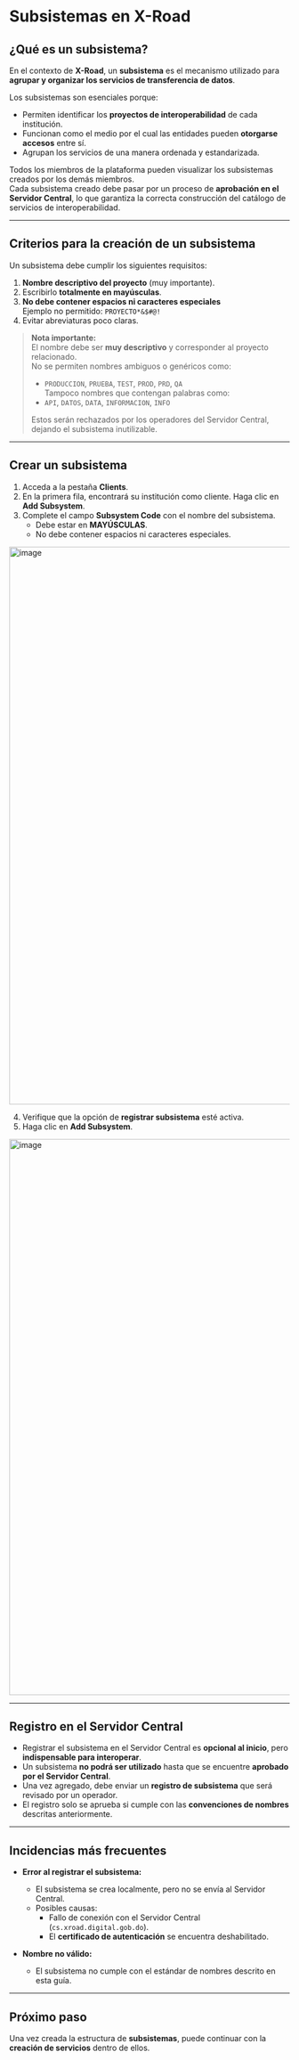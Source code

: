 # Subsistemas en X-Road

## ¿Qué es un subsistema?

En el contexto de **X-Road**, un **subsistema** es el mecanismo utilizado para **agrupar y organizar los servicios de transferencia de datos**.  

Los subsistemas son esenciales porque:  
- Permiten identificar los **proyectos de interoperabilidad** de cada institución.  
- Funcionan como el medio por el cual las entidades pueden **otorgarse accesos** entre sí.  
- Agrupan los servicios de una manera ordenada y estandarizada.  

Todos los miembros de la plataforma pueden visualizar los subsistemas creados por los demás miembros.  
Cada subsistema creado debe pasar por un proceso de **aprobación en el Servidor Central**, lo que garantiza la correcta construcción del catálogo de servicios de interoperabilidad.  

---

## Criterios para la creación de un subsistema

Un subsistema debe cumplir los siguientes requisitos:

1. **Nombre descriptivo del proyecto** (muy importante).  
2. Escribirlo **totalmente en mayúsculas**.  
3. **No debe contener espacios ni caracteres especiales**  
Ejemplo no permitido: `PROYECTO*&$#@!`  
4. Evitar abreviaturas poco claras.  

> **Nota importante:**  
> El nombre debe ser **muy descriptivo** y corresponder al proyecto relacionado.  
> No se permiten nombres ambiguos o genéricos como:  
> - `PRODUCCION`, `PRUEBA`, `TEST`, `PROD`, `PRD`, `QA`  
> Tampoco nombres que contengan palabras como:  
> - `API`, `DATOS`, `DATA`, `INFORMACION`, `INFO`  
> 
> Estos serán rechazados por los operadores del Servidor Central, dejando el subsistema inutilizable.  

---

## Crear un subsistema

1. Acceda a la pestaña **Clients**.  
2. En la primera fila, encontrará su institución como cliente. Haga clic en **Add Subsystem**.  
3. Complete el campo **Subsystem Code** con el nombre del subsistema.  
   - Debe estar en **MAYÚSCULAS**.  
   - No debe contener espacios ni caracteres especiales.  
<img width="1869" height="1002" alt="image" src="https://github.com/user-attachments/assets/c97d91ed-cdf8-41c4-b6b5-e2f15dfa67cd" />


4. Verifique que la opción de **registrar subsistema** esté activa.  
5. Haga clic en **Add Subsystem**.  
<img width="1871" height="999" alt="image" src="https://github.com/user-attachments/assets/c04e6209-dfc3-41fc-87e1-a23761230575" />

---

## Registro en el Servidor Central

- Registrar el subsistema en el Servidor Central es **opcional al inicio**, pero **indispensable para interoperar**.  
- Un subsistema **no podrá ser utilizado** hasta que se encuentre **aprobado por el Servidor Central**.  
- Una vez agregado, debe enviar un **registro de subsistema** que será revisado por un operador.  
- El registro solo se aprueba si cumple con las **convenciones de nombres** descritas anteriormente.  

---

## Incidencias más frecuentes

- **Error al registrar el subsistema:**  
  - El subsistema se crea localmente, pero no se envía al Servidor Central.  
  - Posibles causas:  
    - Fallo de conexión con el Servidor Central (`cs.xroad.digital.gob.do`).  
    - El **certificado de autenticación** se encuentra deshabilitado.  

- **Nombre no válido:**  
  - El subsistema no cumple con el estándar de nombres descrito en esta guía.  

---

## Próximo paso

Una vez creada la estructura de **subsistemas**, puede continuar con la **creación de servicios** dentro de ellos.  
